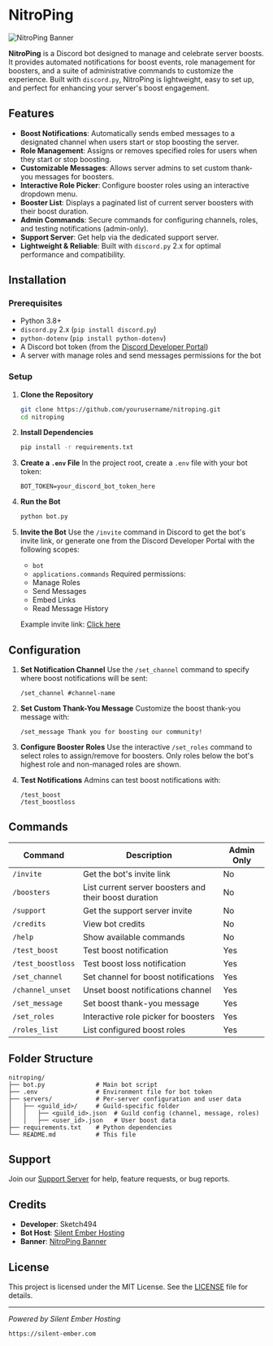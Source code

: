 # NitroPing

![NitroPing Banner](https://i.ibb.co/jkCBJ2RK/71505-booster-gem-24months.png)

**NitroPing** is a Discord bot designed to manage and celebrate server boosts. It provides automated notifications for boost events, role management for boosters, and a suite of administrative commands to customize the experience. Built with `discord.py`, NitroPing is lightweight, easy to set up, and perfect for enhancing your server's boost engagement.

## Features

- **Boost Notifications**: Automatically sends embed messages to a designated channel when users start or stop boosting the server.
- **Role Management**: Assigns or removes specified roles for users when they start or stop boosting.
- **Customizable Messages**: Allows server admins to set custom thank-you messages for boosters.
- **Interactive Role Picker**: Configure booster roles using an interactive dropdown menu.
- **Booster List**: Displays a paginated list of current server boosters with their boost duration.
- **Admin Commands**: Secure commands for configuring channels, roles, and testing notifications (admin-only).
- **Support Server**: Get help via the dedicated support server.
- **Lightweight & Reliable**: Built with `discord.py` 2.x for optimal performance and compatibility.

## Installation

### Prerequisites
- Python 3.8+
- `discord.py` 2.x (`pip install discord.py`)
- `python-dotenv` (`pip install python-dotenv`)
- A Discord bot token (from the [Discord Developer Portal](https://discord.com/developers/applications))
- A server with manage roles and send messages permissions for the bot

### Setup
1. **Clone the Repository**
   ```bash
   git clone https://github.com/yourusername/nitroping.git
   cd nitroping
   ```

2. **Install Dependencies**
   ```bash
   pip install -r requirements.txt
   ```

3. **Create a `.env` File**
   In the project root, create a `.env` file with your bot token:
   ```
   BOT_TOKEN=your_discord_bot_token_here
   ```

4. **Run the Bot**
   ```bash
   python bot.py
   ```

5. **Invite the Bot**
   Use the `/invite` command in Discord to get the bot's invite link, or generate one from the Discord Developer Portal with the following scopes:
   - `bot`
   - `applications.commands`
   Required permissions:
   - Manage Roles
   - Send Messages
   - Embed Links
   - Read Message History

   Example invite link: [Click here](https://discord.com/oauth2/authorize?client_id=1411081092689166460&permissions=268438544&scope=bot%20application.commands)

## Configuration

1. **Set Notification Channel**
   Use the `/set_channel` command to specify where boost notifications will be sent:
   ```
   /set_channel #channel-name
   ```

2. **Set Custom Thank-You Message**
   Customize the boost thank-you message with:
   ```
   /set_message Thank you for boosting our community!
   ```

3. **Configure Booster Roles**
   Use the interactive `/set_roles` command to select roles to assign/remove for boosters. Only roles below the bot's highest role and non-managed roles are shown.

4. **Test Notifications**
   Admins can test boost notifications with:
   ```
   /test_boost
   /test_boostloss
   ```

## Commands

| Command            | Description                                          | Admin Only |
|--------------------|-----------------------------------------------------|------------|
| `/invite`          | Get the bot's invite link                           | No         |
| `/boosters`        | List current server boosters and their boost duration | No         |
| `/support`         | Get the support server invite                       | No         |
| `/credits`         | View bot credits                                    | No         |
| `/help`            | Show available commands                             | No         |
| `/test_boost`      | Test boost notification                             | Yes        |
| `/test_boostloss`  | Test boost loss notification                        | Yes        |
| `/set_channel`     | Set channel for boost notifications                 | Yes        |
| `/channel_unset`   | Unset boost notifications channel                   | Yes        |
| `/set_message`     | Set boost thank-you message                         | Yes        |
| `/set_roles`       | Interactive role picker for boosters                | Yes        |
| `/roles_list`      | List configured boost roles                         | Yes        |

## Folder Structure

```
nitroping/
├── bot.py              # Main bot script
├── .env                # Environment file for bot token
├── servers/            # Per-server configuration and user data
│   ├── <guild_id>/     # Guild-specific folder
│   │   ├── <guild_id>.json  # Guild config (channel, message, roles)
│   │   ├── <user_id>.json   # User boost data
├── requirements.txt    # Python dependencies
└── README.md           # This file
```

## Support

Join our [Support Server](https://discord.gg/Y64smue5uZ) for help, feature requests, or bug reports.

## Credits

- **Developer**: Sketch494
- **Bot Host**: [Silent Ember Hosting](https://silent-ember.com/)
- **Banner**: [NitroPing Banner](https://i.ibb.co/6QfPTnh/1credits.png)

## License

This project is licensed under the MIT License. See the [LICENSE](LICENSE) file for details.

---

*Powered by Silent Ember Hosting*
```
https://silent-ember.com
```
